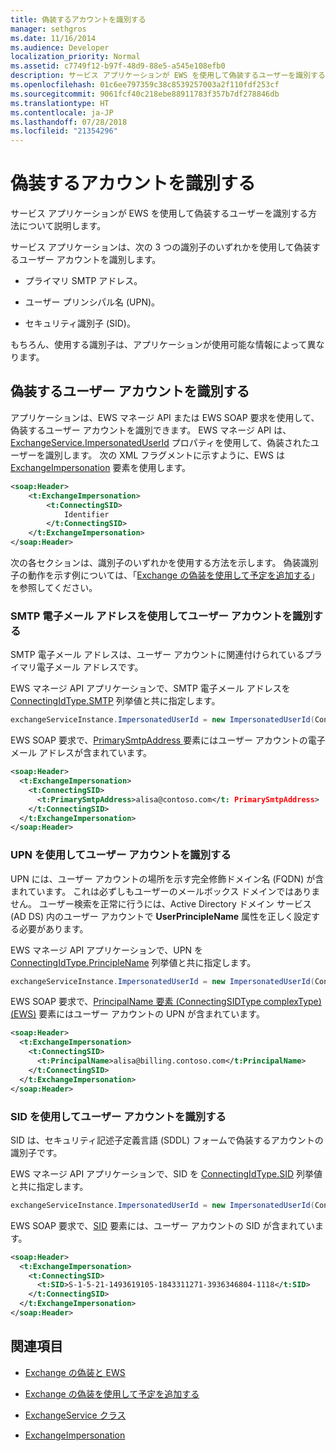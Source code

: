 ```yaml
---
title: 偽装するアカウントを識別する
manager: sethgros
ms.date: 11/16/2014
ms.audience: Developer
localization_priority: Normal
ms.assetid: c7749f12-b97f-48d9-88e5-a545e108efb0
description: サービス アプリケーションが EWS を使用して偽装するユーザーを識別する方法について説明します。
ms.openlocfilehash: 01c6ee797359c38c8539257003a2f110fdf253cf
ms.sourcegitcommit: 9061fcf40c218ebe88911783f357b7df278846db
ms.translationtype: HT
ms.contentlocale: ja-JP
ms.lasthandoff: 07/28/2018
ms.locfileid: "21354296"
---
```

# <a name="identify-the-account-to-impersonate"></a>偽装するアカウントを識別する

サービス アプリケーションが EWS を使用して偽装するユーザーを識別する方法について説明します。
  
サービス アプリケーションは、次の 3 つの識別子のいずれかを使用して偽装するユーザー アカウントを識別します。
  
- プライマリ SMTP アドレス。
    
- ユーザー プリンシパル名 (UPN)。
    
- セキュリティ識別子 (SID)。
    
もちろん、使用する識別子は、アプリケーションが使用可能な情報によって異なります。
  
## <a name="identifying-the-user-account-to-impersonate"></a>偽装するユーザー アカウントを識別する

アプリケーションは、EWS マネージ API または EWS SOAP 要求を使用して、偽装するユーザー アカウントを識別できます。 EWS マネージ API は、[ExchangeService.ImpersonatedUserId](http://msdn.microsoft.com/ja-JP/library/microsoft.exchange.webservices.data.exchangeservice.impersonateduserid.aspx) プロパティを使用して、偽装されたユーザーを識別します。 次の XML フラグメントに示すように、EWS は [ExchangeImpersonation](http://msdn.microsoft.com/library/d8cbac49-47d0-4745-a2a7-545d33f8da93%28Office.15%29.aspx) 要素を使用します。 
  
```XML
<soap:Header>
    <t:ExchangeImpersonation>
        <t:ConnectingSID>
            Identifier
        </t:ConnectingSID>
    </t:ExchangeImpersonation>
</soap:Header>
```

次の各セクションは、識別子のいずれかを使用する方法を示します。 偽装識別子の動作を示す例については、「[Exchange の偽装を使用して予定を追加する](how-to-add-appointments-by-using-exchange-impersonation.md)」を参照してください。
  
### <a name="use-the-smtp-email-address-to-identify-the-user-account"></a>SMTP 電子メール アドレスを使用してユーザー アカウントを識別する

SMTP 電子メール アドレスは、ユーザー アカウントに関連付けられているプライマリ電子メール アドレスです。
  
EWS マネージ API アプリケーションで、SMTP 電子メール アドレスを [ConnectingIdType.SMTP](http://msdn.microsoft.com/ja-JP/library/microsoft.exchange.webservices.data.connectingidtype.aspx) 列挙値と共に指定します。 
  
```cs
exchangeServiceInstance.ImpersonatedUserId = new ImpersonatedUserId(ConnectingIdType.SMTP, "alisa@contoso.com");
```

EWS SOAP 要求で、[PrimarySmtpAddress ](http://msdn.microsoft.com/library/eee79904-9412-4e61-b9b8-aff0ce25fade%28Office.15%29.aspx) 要素にはユーザー アカウントの電子メール アドレスが含まれています。 
  
```XML
<soap:Header>
  <t:ExchangeImpersonation>
    <t:ConnectingSID>
      <t:PrimarySmtpAddress>alisa@contoso.com</t: PrimarySmtpAddress>
    </t:ConnectingSID>
  </t:ExchangeImpersonation>
</soap:Header>
```

### <a name="use-the-upn-to-identify-the-user-account"></a>UPN を使用してユーザー アカウントを識別する

UPN には、ユーザー アカウントの場所を示す完全修飾ドメイン名 (FQDN) が含まれています。 これは必ずしもユーザーのメールボックス ドメインではありません。 ユーザー検索を正常に行うには、Active Directory ドメイン サービス (AD DS) 内のユーザー アカウントで **UserPrincipleName** 属性を正しく設定する必要があります。 
  
EWS マネージ API アプリケーションで、UPN を [ConnectingIdType.PrincipleName](http://msdn.microsoft.com/ja-JP/library/microsoft.exchange.webservices.data.connectingidtype.aspx) 列挙値と共に指定します。 
  
```cs
exchangeServiceInstance.ImpersonatedUserId = new ImpersonatedUserId(ConnectingIdType.PrincipleName, "alias@billing.contoso.com");
```

EWS SOAP 要求で、[PrincipalName 要素 (ConnectingSIDType complexType) (EWS)](../web-service-reference/principalname.md) 要素にはユーザー アカウントの UPN が含まれています。 
  
```XML
<soap:Header>
  <t:ExchangeImpersonation>
    <t:ConnectingSID>
      <t:PrincipalName>alisa@billing.contoso.com</t:PrincipalName>
    </t:ConnectingSID>
  </t:ExchangeImpersonation>
</soap:Header>
```

### <a name="use-the-sid-to-identify-the-user-account"></a>SID を使用してユーザー アカウントを識別する

SID は、セキュリティ記述子定義言語 (SDDL) フォームで偽装するアカウントの識別子です。
  
EWS マネージ API アプリケーションで、SID を [ConnectingIdType.SID](http://msdn.microsoft.com/ja-JP/library/microsoft.exchange.webservices.data.connectingidtype.aspx) 列挙値と共に指定します。 
  
```cs
exchangeServiceInstance.ImpersonatedUserId = new ImpersonatedUserId(ConnectingIdType.SID, "S-1-5-21-1493619105-1843311271-3936346804-1118");
```

EWS SOAP 要求で、[SID](http://msdn.microsoft.com/library/2f33b29b-163b-4106-a74d-6fb76ec38951%28Office.15%29.aspx) 要素には、ユーザー アカウントの SID が含まれています。 
  
```XML
<soap:Header>
  <t:ExchangeImpersonation>
    <t:ConnectingSID>
      <t:SID>S-1-5-21-1493619105-1843311271-3936346804-1118</t:SID>
    </t:ConnectingSID>
  </t:ExchangeImpersonation>
</soap:Header>
```

## <a name="see-also"></a>関連項目


- [Exchange の偽装と EWS](impersonation-and-ews-in-exchange.md)
    
- [Exchange の偽装を使用して予定を追加する](how-to-add-appointments-by-using-exchange-impersonation.md)
    
- [ExchangeService クラス](http://msdn.microsoft.com/ja-JP/library/microsoft.exchange.webservices.data.exchangeservice.aspx)
    
- [ExchangeImpersonation](http://msdn.microsoft.com/library/d8cbac49-47d0-4745-a2a7-545d33f8da93%28Office.15%29.aspx)
    

